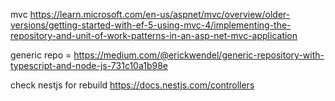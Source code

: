 mvc https://learn.microsoft.com/en-us/aspnet/mvc/overview/older-versions/getting-started-with-ef-5-using-mvc-4/implementing-the-repository-and-unit-of-work-patterns-in-an-asp-net-mvc-application

generic repo = https://medium.com/@erickwendel/generic-repository-with-typescript-and-node-js-731c10a1b98e

check nestjs for rebuild https://docs.nestjs.com/controllers
